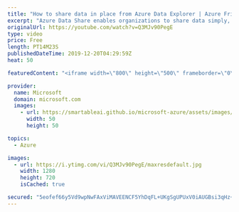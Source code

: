 ```yaml
---
title: "How to share data in place from Azure Data Explorer | Azure Friday"
excerpt: "Azure Data Share enables organizations to share data simply, safely and with plenty of flexibility when it comes to data sources and modes of sharing. In this episode, Joanna Podgoetsky joins Donovan Brown to walks us through how organizations can share data with no data movement through a new capability"
originalUrl: https://youtube.com/watch?v=Q3MJv90PegE
type: video
price: Free
length: PT14M23S
publishedDateTime: 2019-12-20T04:29:59Z
heat: 50

featuredContent: "<iframe width=\"800\" height=\"500\" frameborder=\"0\" src=\"https://www.youtube.com/embed/Q3MJv90PegE\" allow=\"accelerometer; autoplay; encrypted-media; gyroscope; picture-in-picture\" allowfullscreen></iframe>"

provider:
  name: Microsoft
  domain: microsoft.com
  images:
    - url: https://smartableai.github.io/microsoft-azure/assets/images/organizations/microsoft.com-50x50.jpg
      width: 50
      height: 50

topics:
  - Azure

images:
  - url: https://i.ytimg.com/vi/Q3MJv90PegE/maxresdefault.jpg
    width: 1280
    height: 720
    isCached: true

secured: "5eofef66y5Vd9wpNwFAxViMAVEENCF5YhDqFL+UKgSgUPUxV0iAUGBsi3qHz+VwKt/SF0Zj9cWiSPXvoIP0qK9o23twLJP8iMU93UD+Yt/uBpgCJJNeoXlncv1ax+SJqaHXKm6merjO12b7vbCiyvNoS1zvfN2ocdzfU5+xsjYWXMJo5iEAKxqAcT4e6LbvqI08shNjYHDFCxUGR91ie+zFRUuQ6kNlKtLYFj6xY6s4+/GakvrYWcdF0Qz6wdPAwb5JQ+d0aozoYHqymNd6gkJvJggzsgTPa8kIJNx4wdSntjmrUU12wOq1SlTuB7nrAS9CP0LC4GQao9Qr4AMh9oJx6RVDuMmcPT47Np4wHTvp9+zbNy45cKK8YPtbOJSHaQnJ0yL0QbNU4Rr1CqBMQV9hMgdsl2By71xebEm12zqo=;SChOZSSjW0wpQq6rH3HvsQ=="
---
```


